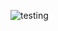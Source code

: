 ![testing](https://user-images.githubusercontent.com/16328794/118038949-c38b5f00-b33d-11eb-899f-17f1709c260a.png )


